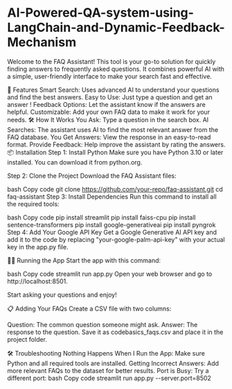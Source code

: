 # AI-Powered-QA-system-using-LangChain-and-Dynamic-Feedback-Mechanism
Welcome to the FAQ Assistant! This tool is your go-to solution for quickly finding answers to frequently asked questions. It combines powerful AI with a simple, user-friendly interface to make your search fast and effective.

🚀 Features
Smart Search: Uses advanced AI to understand your questions and find the best answers.
Easy to Use: Just type a question and get an answer !
Feedback Options: Let the assistant know if the answers are helpful.
Customizable: Add your own FAQ data to make it work for your needs.
🛠️ How It Works
You Ask: Type a question in the search box.
AI Searches: The assistant uses AI to find the most relevant answer from the FAQ database.
You Get Answers: View the response in an easy-to-read format.
Provide Feedback: Help improve the assistant by rating the answers.
📦 Installation
Step 1: Install Python
Make sure you have Python 3.10 or later installed. You can download it from python.org.

Step 2: Clone the Project
Download the FAQ Assistant files:

bash
Copy code
git clone https://github.com/your-repo/faq-assistant.git
cd faq-assistant
Step 3: Install Dependencies
Run this command to install all the required tools:

bash
Copy code
pip install streamlit
pip install faiss-cpu
pip install sentence-transformers
pip install google-generativeai
pip install pyngrok
Step 4: Add Your Google API Key
Get a Google Generative AI API key and add it to the code by replacing "your-google-palm-api-key" with your actual key in the app.py file.

🏃‍♂️ Running the App
Start the app with this command:

bash
Copy code
streamlit run app.py
Open your web browser and go to http://localhost:8501.

Start asking your questions and enjoy!

📋 Adding Your FAQs
Create a CSV file with two columns:

Question: The common question someone might ask.
Answer: The response to the question.
Save it as codebasics_faqs.csv and place it in the project folder.

🛠️ Troubleshooting
Nothing Happens When I Run the App: Make sure Python and all required tools are installed.
Getting Incorrect Answers: Add more relevant FAQs to the dataset for better results.
Port is Busy: Try a different port:
bash
Copy code
streamlit run app.py --server.port=8502
